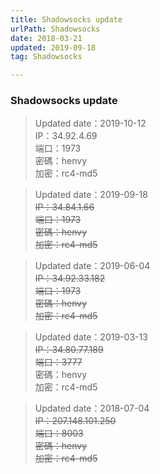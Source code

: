 ```yaml
---
title: Shadowsocks update
urlPath: Shadowsocks
date: 2018-03-21
updated: 2019-09-18
tag: Shadowsocks

---
```


### Shadowsocks update

> Updated date：2019-10-12   
> IP：34.92.4.69      
> 端口：1973    
> 密碼：henvy  
> 加密：rc4-md5

<!-- more -->

> Updated date：2019-09-18   
> <del> IP：34.84.1.66   </del>   
> <del>端口：1973    
> 密碼：henvy  
>  加密：rc4-md5

<!-- more -->

> Updated date：2019-06-04   
>  <del> IP：34.92.33.182 </del>      
>  <del> 端口：1973    
> 密碼：henvy  
> 加密：rc4-md5

<!-- more -->

> Updated date：2019-03-13   
> <del> IP：34.80.77.189</del>       
> <del>端口：3777</del>  
> 密碼：henvy  
> 加密：rc4-md5

<!-- more -->
      
> Updated date：2018-07-04  
> <del> IP：207.148.101.250</del>       
> <del>端口：8003    
> 密碼：henvy  
> 加密：rc4-md5

